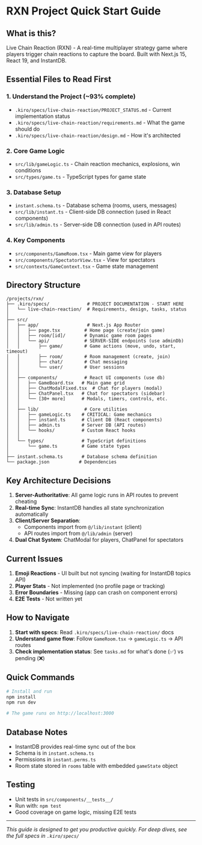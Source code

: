 # RXN Project Quick Start Guide

## What is this?
Live Chain Reaction (RXN) - A real-time multiplayer strategy game where players trigger chain reactions to capture the board. Built with Next.js 15, React 19, and InstantDB.

## Essential Files to Read First

### 1. Understand the Project (~93% complete)
- `.kiro/specs/live-chain-reaction/PROJECT_STATUS.md` - Current implementation status
- `.kiro/specs/live-chain-reaction/requirements.md` - What the game should do
- `.kiro/specs/live-chain-reaction/design.md` - How it's architected

### 2. Core Game Logic
- `src/lib/gameLogic.ts` - Chain reaction mechanics, explosions, win conditions
- `src/types/game.ts` - TypeScript types for game state

### 3. Database Setup
- `instant.schema.ts` - Database schema (rooms, users, messages)
- `src/lib/instant.ts` - Client-side DB connection (used in React components)
- `src/lib/admin.ts` - Server-side DB connection (used in API routes)

### 4. Key Components
- `src/components/GameRoom.tsx` - Main game view for players
- `src/components/SpectatorView.tsx` - View for spectators
- `src/contexts/GameContext.tsx` - Game state management

## Directory Structure

```
/projects/rxn/
├── .kiro/specs/              # PROJECT DOCUMENTATION - START HERE
│   └── live-chain-reaction/  # Requirements, design, tasks, status
│
├── src/
│   ├── app/                  # Next.js App Router
│   │   ├── page.tsx         # Home page (create/join game)
│   │   ├── room/[id]/       # Dynamic game room pages
│   │   └── api/             # SERVER-SIDE endpoints (use adminDb)
│   │       ├── game/        # Game actions (move, undo, start, timeout)
│   │       ├── room/        # Room management (create, join)
│   │       ├── chat/        # Chat messaging
│   │       └── user/        # User sessions
│   │
│   ├── components/          # React UI components (use db)
│   │   ├── GameBoard.tsx   # Main game grid
│   │   ├── ChatModalFixed.tsx  # Chat for players (modal)
│   │   ├── ChatPanel.tsx   # Chat for spectators (sidebar)
│   │   └── [30+ more]      # Modals, timers, controls, etc.
│   │
│   ├── lib/                 # Core utilities
│   │   ├── gameLogic.ts    # CRITICAL: Game mechanics
│   │   ├── instant.ts      # Client DB (React components)
│   │   ├── admin.ts        # Server DB (API routes)
│   │   └── hooks/          # Custom React hooks
│   │
│   └── types/              # TypeScript definitions
│       └── game.ts         # Game state types
│
├── instant.schema.ts       # Database schema definition
└── package.json           # Dependencies
```

## Key Architecture Decisions

1. **Server-Authoritative**: All game logic runs in API routes to prevent cheating
2. **Real-time Sync**: InstantDB handles all state synchronization automatically
3. **Client/Server Separation**: 
   - Components import from `@/lib/instant` (client)
   - API routes import from `@/lib/admin` (server)
4. **Dual Chat System**: ChatModal for players, ChatPanel for spectators

## Current Issues

1. **Emoji Reactions** - UI built but not syncing (waiting for InstantDB topics API)
2. **Player Stats** - Not implemented (no profile page or tracking)
3. **Error Boundaries** - Missing (app can crash on component errors)
4. **E2E Tests** - Not written yet

## How to Navigate

1. **Start with specs**: Read `.kiro/specs/live-chain-reaction/` docs
2. **Understand game flow**: Follow `GameRoom.tsx` → `gameLogic.ts` → API routes
3. **Check implementation status**: See `tasks.md` for what's done (✅) vs pending (❌)

## Quick Commands

```bash
# Install and run
npm install
npm run dev

# The game runs on http://localhost:3000
```

## Database Notes
- InstantDB provides real-time sync out of the box
- Schema is in `instant.schema.ts`
- Permissions in `instant.perms.ts`
- Room state stored in `rooms` table with embedded `gameState` object

## Testing
- Unit tests in `src/components/__tests__/`
- Run with: `npm test`
- Good coverage on game logic, missing E2E tests

---
*This guide is designed to get you productive quickly. For deep dives, see the full specs in `.kiro/specs/`*

